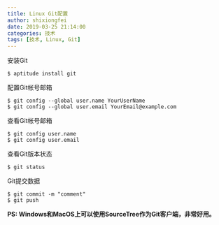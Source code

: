```yaml
---
title: Linux Git配置
author: shixiongfei
date: 2019-03-25 21:14:00
categories: 技术
tags: [技术, Linux, Git]
---
```


安装Git

```shell
$ aptitude install git
```

配置Git帐号邮箱

```shell
$ git config --global user.name YourUserName
$ git config --global user.email YourEmail@example.com
```

查看Git帐号邮箱

```shell
$ git config user.name
$ git config user.email
```

查看Git版本状态

```shell
$ git status
```

Git提交数据

```shell
$ git commit -m "comment"
$ git push
```

**PS: Windows和MacOS上可以使用SourceTree作为Git客户端，非常好用。**

